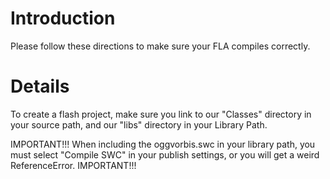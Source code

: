 # Introduction #

Please follow these directions to make sure your FLA compiles correctly.


# Details #
To create a flash project, make sure you link to our "Classes" directory in your source path, and our "libs" directory in your Library Path.


IMPORTANT!!!
When including the oggvorbis.swc in your library path, you must select "Compile SWC" in your publish settings, or you will get a weird ReferenceError.
IMPORTANT!!!